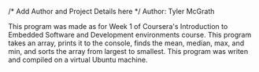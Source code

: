 /* Add Author and Project Details here */
Author: Tyler McGrath

This program was made as for Week 1 of Coursera's Introduction to Embedded Software and Development environments course. This program takes an array, prints it to the console, finds the mean, median, max, and min, and sorts the array from largest to smallest. This program was writen and compiled on a virtual Ubuntu machine.
